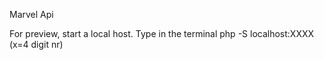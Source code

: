 Marvel Api

For preview, start a local host.
Type in the terminal php -S localhost:XXXX  (x=4 digit nr)
